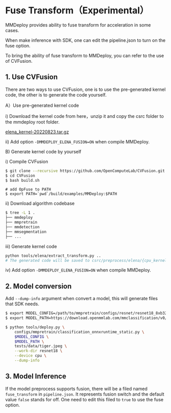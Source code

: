 # Fuse Transform（Experimental）

MMDeploy provides ability to fuse transform for acceleration in some cases.

When make inference with SDK, one can edit the pipeline.json to turn on the fuse option.

To bring the ability of fuse transform to MMDeploy, you can refer to the use of CVFusion.

## 1. Use CVFusion

There are two ways to use CVFusion, one is to use the pre-generated kernel code, the other is to generate the code yourself.

A）Use pre-generated kernel code

i) Download the kernel code from here，unzip it and copy the csrc folder to the mmdeploy root folder.

[elena_kernel-20220823.tar.gz](https://github.com/open-mmlab/mmdeploy/files/9399795/elena_kernel-20220823.tar.gz)

ii) Add option `-DMMDEPLOY_ELENA_FUSION=ON` when compile MMDeploy.

B) Generate kernel code by yourself

i) Compile CVFusion

```bash
$ git clone --recursive https://github.com/OpenComputeLab/CVFusion.git
$ cd CVFusion
$ bash build.sh
```

```
# add OpFuse to PATH
$ export PATH=`pwd`/build/examples/MMDeploy:$PATH
```

ii) Download algorithm codebase

```bash
$ tree -L 1 .
├── mmdeploy
├── mmpretrain
├── mmdetection
├── mmsegmentation
├── ...
```

iii) Generate kernel code

```bash
python tools/elena/extract_transform.py ..
# The generated code will be saved to csrc/preprocess/elena/{cpu_kernel}/{cuda_kernel}
```

iv) Add option `-DMMDEPLOY_ELENA_FUSION=ON` when compile MMDeploy.

## 2. Model conversion

Add `--dump-info` argument when convert a model, this will generate files that SDK needs.

```bash
$ export MODEL_CONFIG=/path/to/mmpretrain/configs/resnet/resnet18_8xb32_in1k.py
$ export MODEL_PATH=https://download.openmmlab.com/mmclassification/v0/resnet/resnet18_8xb32_in1k_20210831-fbbb1da6.pth

$ python tools/deploy.py \
    configs/mmpretrain/classification_onnxruntime_static.py \
    $MODEL_CONFIG \
    $MODEL_PATH \
    tests/data/tiger.jpeg \
    --work-dir resnet18 \
    --device cpu \
    --dump-info
```

## 3. Model Inference

If the model preprocess supports fusion, there will be a filed named `fuse_transform` in `pipeline.json`. It represents fusion switch and the default value `false` stands for off. One need to edit this filed to `true` to use the fuse option.
